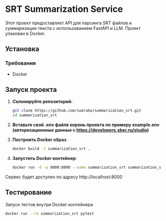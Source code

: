 # SRT Summarization Service

Этот проект предоставляет API для парсинга SRT файлов и суммаризации текста с использованием FastAPI и LLM. Проект упакован в Docker.

## Установка

### Требования

- Docker

## Запуск проекта

1. **Склонируйте репозиторий**:

   ```sh
   git clone https://github.com/sumrako/summarization_srt.git
   cd summarization_srt
   ```

2. **Вставьте свой .env файлв корень проекта по примеру example.env (авторизационные данные с https://developers.sber.ru/studio)**

3. **Построить Docker образ**:
    
    ```sh
    docker build -t summarization_srt .
    ```

4. **Запустить Docker контейнер**:

    ```sh
    docker run -d -p 8000:8000 --name summarization_srt summarization_srt
    ```

Сервис будет доступен по адресу http://localhost:8000

## Тестирование
Запуск тестов внутри Docker контейнера

```sh
docker run --rm summarization_srt pytest
```